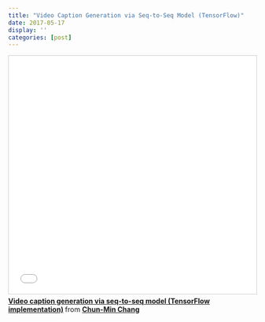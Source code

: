 ```yaml
---
title: "Video Caption Generation via Seq-to-Seq Model (TensorFlow)"
date: 2017-05-17
display: ''
categories: [post]
---
```


<iframe src="//www.slideshare.net/slideshow/embed_code/key/9Ojt1DuhrPCa8P" width="595" height="485" frameborder="0" marginwidth="0" marginheight="0" scrolling="no" style="border:1px solid #CCC; border-width:1px; margin-bottom:5px; max-width: 100%;" allowfullscreen> </iframe> <div style="margin-bottom:5px"> <strong> <a href="//www.slideshare.net/ChunMingChang2/video-caption-generation-via-seqtoseq-model-tensorflow-implementation" title="Video caption generation via seq-to-seq model (TensorFlow implementation)" target="_blank">Video caption generation via seq-to-seq model (TensorFlow implementation)</a> </strong> from <strong><a href="https://www.slideshare.net/ChunMingChang2" target="_blank">Chun-Min Chang</a></strong> </div>